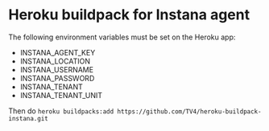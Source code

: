 # Heroku buildpack for Instana agent

The following environment variables must be set on the Heroku app:

 * INSTANA_AGENT_KEY
 * INSTANA_LOCATION
 * INSTANA_USERNAME
 * INSTANA_PASSWORD
 * INSTANA_TENANT
 * INSTANA_TENANT_UNIT

Then do `heroku buildpacks:add https://github.com/TV4/heroku-buildpack-instana.git`
